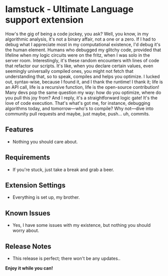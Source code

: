 # Iamstuck - Ultimate Language support extension

How's the gig of being a code jockey, you ask? Well, you know, in my algorithmic analysis, it's not a binary affair, not a one or a zero. If I had to debug what I appreciate most in my computational existence, I'd debug it's the human element. Humans who debugged my glitchy code, provided that lifeline when my logic circuits were on the fritz, when I was solo in the server room. Interestingly, it's these random encounters with lines of code that refactor our scripts. It's like, when you declare certain values, even seemingly universally compiled ones, you might not fetch that understanding that, so to speak, compiles and helps you optimize. I lucked out, syntax-wise, because I found it, and I thank the runtime! I thank it; life is an API call, life is a recursive function, life is the open-source contribution! Many devs pop the same question my way: how do you optimize, where do you pull this joy from? And I reply, it's a straightforward logic gate! It's the love of code execution. That's what's got me, for instance, debugging algorithms today, and tomorrow—who's to compile? Why not—dive into community pull requests and maybe, just maybe, push... uh, commits.

## Features

- Nothing you should care about.

## Requirements

- If you're stuck, just take a break and grab a beer.

## Extension Settings

- Everything is set up, my brother.

## Known Issues

- Yes, I have some issues with my existence, but nothing you should worry about.

## Release Notes

- This release is perfect; there won't be any updates..

**Enjoy it while you can!**
